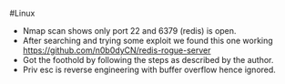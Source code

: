 #Linux 

- Nmap scan shows only port 22 and 6379 (redis) is open.
- After searching and trying some exploit we found this one working https://github.com/n0b0dyCN/redis-rogue-server
- Got the foothold by following the steps as described by the author.
- Priv esc is reverse engineering with buffer overflow hence ignored.